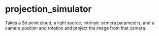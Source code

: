 # projection_simulator
Takes a 3d point cloud, a light source, intrinsic camera parameters, and a camera position and rotation and project the image from that camera.
